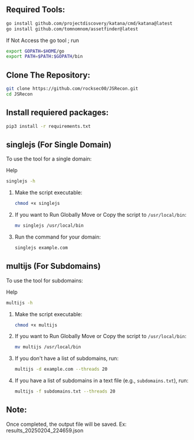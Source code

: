 ## Required Tools:

   ```bash
 go install github.com/projectdiscovery/katana/cmd/katana@latest
 go install github.com/tomnomnom/assetfinder@latest
   ```
If Not Access the go tool ; run
  ```bash
export GOPATH=$HOME/go
export PATH=$PATH:$GOPATH/bin
   ```

## Clone The Repository:

   ```bash
  git clone https://github.com/rocksec00/JSRecon.git
  cd JSRecon
   ```
## Install requiered packages:

   ```bash
   pip3 install -r requirements.txt
   ```

## singlejs (For Single Domain)

To use the tool for a single domain:

Help
   ```bash
   singlejs -h
   ```
1. Make the script executable:
   ```bash
   chmod +x singlejs
   ```

2. If you want to Run Globally Move or Copy the script to `/usr/local/bin`:
   ```bash
   mv singlejs /usr/local/bin
   ```

3. Run the command for your domain:
   ```bash
   singlejs example.com
   ```

## multijs (For Subdomains)

To use the tool for subdomains:

Help
   ```bash
   multijs -h
   ```

1. Make the script executable:
   ```bash
   chmod +x multijs
   ```

2. If you want to Run Globally Move or Copy the script to `/usr/local/bin`:
   ```bash
   mv multijs /usr/local/bin
   ```

3. If you don't have a list of subdomains, run:
   ```bash
   multijs -d example.com --threads 20
   ```

4. If you have a list of subdomains in a text file (e.g., `subdomains.txt`), run:
   ```bash
   multijs -f subdomains.txt --threads 20
   ```

## Note:
Once completed, the output file will be saved. Ex: results_20250204_224659.json
